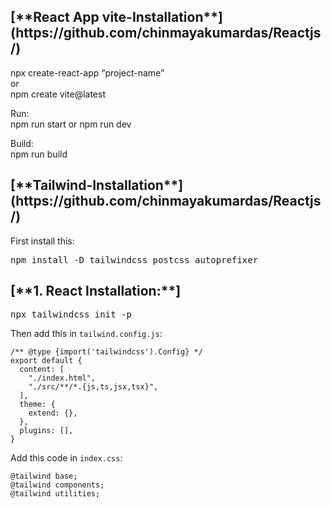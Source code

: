 <h2>[**React App vite-Installation**](https://github.com/chinmayakumardas/Reactjs/)</h2>
<p>npx create-react-app “project-name”<br>
or<br>  
npm create vite@latest</p>

<p>Run:<br>
npm run start or npm run dev</p>

<p>Build:<br>
npm run build</p>

<h2>[**Tailwind-Installation**](https://github.com/chinmayakumardas/Reactjs/)</h2>
<p>First install this:</p>
<pre>npm install -D tailwindcss postcss autoprefixer</pre>

<h2><b>[**1. React Installation:**]</b></h2>
<pre>npx tailwindcss init -p</pre>

<p>Then add this in <code>tailwind.config.js</code>:</p>
<pre><code>/** @type {import('tailwindcss').Config} */
export default {
  content: [
    "./index.html",
    "./src/**/*.{js,ts,jsx,tsx}",
  ],
  theme: {
    extend: {},
  },
  plugins: [],
}</code></pre>

<p>Add this code in <code>index.css</code>:</p>
<pre><code>@tailwind base;
@tailwind components;
@tailwind utilities;</code></pre>


